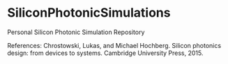 # SiliconPhotonicSimulations
Personal Silicon Photonic Simulation Repository


References:
Chrostowski, Lukas, and Michael Hochberg. Silicon photonics design: from devices to systems. Cambridge University Press, 2015.
